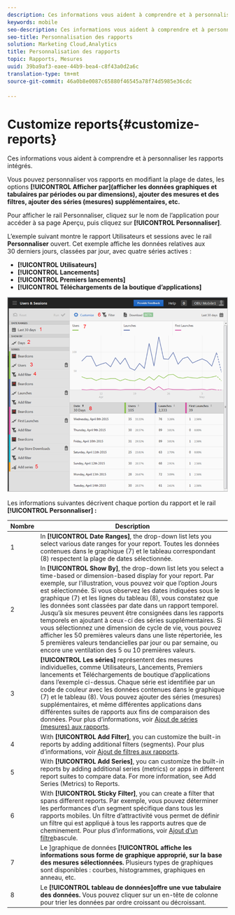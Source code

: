 ```yaml
---
description: Ces informations vous aident à comprendre et à personnaliser les rapports intégrés.
keywords: mobile
seo-description: Ces informations vous aident à comprendre et à personnaliser les rapports intégrés.
seo-title: Personnalisation des rapports
solution: Marketing Cloud,Analytics
title: Personnalisation des rapports
topic: Rapports, Mesures
uuid: 39ba9af3-eaee-44b9-bea4-c8f43a0d2a6c
translation-type: tm+mt
source-git-commit: 46a0b8e0087c65880f46545a78f74d5985e36cdc

---
```



# Customize reports{#customize-reports}

Ces informations vous aident à comprendre et à personnaliser les rapports intégrés.

Vous pouvez personnaliser vos rapports en modifiant la plage de dates, les options **[!UICONTROL Afficher par](afficher les données graphiques et tabulaires par périodes ou par dimensions), ajouter des mesures et des filtres, ajouter des séries (mesures) supplémentaires, etc.**

Pour afficher le rail Personnaliser, cliquez sur le nom de l’application pour accéder à sa page Aperçu, puis cliquez sur **[!UICONTROL Personnaliser]**.

L’exemple suivant montre le rapport Utilisateurs et sessions avec le rail **Personnaliser** ouvert. Cet exemple affiche les données relatives aux 30 derniers jours, classées par jour, avec quatre séries actives :

* **[!UICONTROL Utilisateurs]**
* **[!UICONTROL Lancements]**
* **[!UICONTROL Premiers lancements]**
* **[!UICONTROL Téléchargements de la boutique d’applications]**

![](assets/reports.png)

Les informations suivantes décrivent chaque portion du rapport et le rail **[!UICONTROL Personnaliser] :**

| Nombre | Description |
|--- |--- |
| 1 | In **[!UICONTROL Date Ranges]**, the drop-down list lets you select various date ranges for your report. Toutes les données contenues dans le graphique (7) et le tableau correspondant (8) respectent la plage de dates sélectionnée. |
| 2 | In **[!UICONTROL Show By]**, the drop-down list lets you select a time-based or dimension-based display for your report.  Par exemple, sur l’illustration, vous pouvez voir que l’option Jours est sélectionnée. Si vous observez les dates indiquées sous le graphique (7) et les lignes du tableau (8), vous constatez que les données sont classées par date dans un rapport temporel. Jusqu’à six mesures peuvent être consignées dans les rapports temporels en ajoutant à ceux-ci des séries supplémentaires.  Si vous sélectionnez une dimension de cycle de vie, vous pouvez afficher les 50 premières valeurs dans une liste répertoriée, les 5 premières valeurs tendancielles par jour ou par semaine, ou encore une ventilation des 5 ou 10 premières valeurs. |
| 3 | **[!UICONTROL Les séries]** représentent des mesures individuelles, comme Utilisateurs, Lancements, Premiers lancements et Téléchargements de boutique d’applications dans l’exemple ci-dessus. Chaque série est identifiée par un code de couleur avec les données contenues dans le graphique (7) et le tableau (8).  Vous pouvez ajouter des séries (mesures) supplémentaires, et même différentes applications dans différentes suites de rapports aux fins de comparaison des données.  Pour plus d’informations, voir [Ajout de séries (mesures) aux rapports](/help/using/usage/reports-customize/t-reports-series.md). |
| 4 | With **[!UICONTROL Add Filter]**, you can customize the built-in reports by adding additional filters (segments).  Pour plus d’informations, voir [Ajout de filtres aux rapports](/help/using/usage/reports-customize/t-reports-customize.md). |
| 5 | With **[!UICONTROL Add Series]**, you can customize the built-in reports by adding additional series (metrics) or apps in different report suites to compare data.  For more information, see Add Series (Metrics) to Reports.[](/help/using/usage/reports-customize/t-reports-series.md) |
| 6 | With **[!UICONTROL Sticky Filter]**, you can create a filter that spans different reports. Par exemple, vous pouvez déterminer les performances d’un segment spécifique dans tous les rapports mobiles. Un filtre d’attractivité vous permet de définir un filtre qui est appliqué à tous les rapports autres que de cheminement.  Pour plus d’informations, voir [Ajout d’un filtre](/help/using/usage/reports-customize/t-sticky-filter.md)bascule. |
| 7 | Le ]graphique de données **[!UICONTROL affiche les informations sous forme de graphique approprié, sur la base des mesures sélectionnées.** Plusieurs types de graphiques sont disponibles : courbes, histogrammes, graphiques en anneau, etc. |
| 8 | Le **[!UICONTROL tableau de données]offre une vue tabulaire des données.** Vous pouvez cliquer sur un en-tête de colonne pour trier les données par ordre croissant ou décroissant. |

